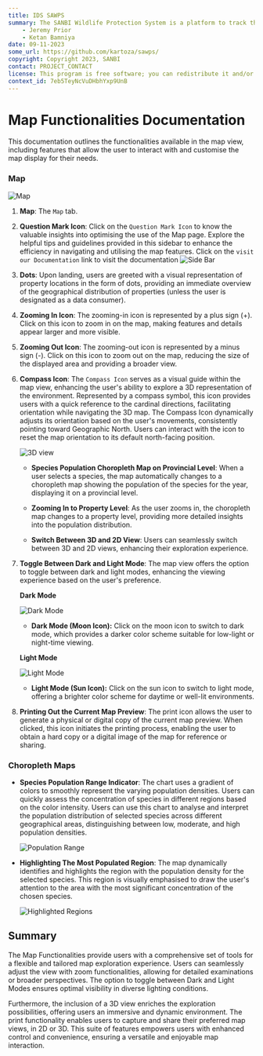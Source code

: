 ```yaml
---
title: IDS SAWPS
summary: The SANBI Wildlife Protection System is a platform to track the population levels of endangered wildlife.
    - Jeremy Prior
    - Ketan Bamniya
date: 09-11-2023
some_url: https://github.com/kartoza/sawps/
copyright: Copyright 2023, SANBI
contact: PROJECT_CONTACT
license: This program is free software; you can redistribute it and/or modify it under the terms of the GNU Affero General Public License as published by the Free Software Foundation; either version 3 of the License, or (at your option) any later version.
context_id: 7eb5TeyNcVuDHbhYxp9UnB
---
```


# Map Functionalities Documentation

This documentation outlines the functionalities available in the map view, including features that allow the user to interact with and customise the map display for their needs.

### Map

![Map](./img/map-1.png)

1. **Map**: The `Map` tab.

2. **Question Mark Icon**: Click on the `Question Mark Icon` to know the valuable insights into optimising the use of the Map page. Explore the helpful tips and guidelines provided in this sidebar to enhance the efficiency in navigating and utilising the map features. Click on the `visit our Documentation` link to visit the documentation
    ![Side Bar](./img/map-4.png)

3. **Dots**: Upon landing, users are greeted with a visual representation of property locations in the form of dots, providing an immediate overview of the geographical distribution of properties (unless the user is designated as a data consumer).

4. **Zooming In Icon**: The zooming-in icon is represented by a plus sign (+). Click on this icon to zoom in on the map, making features and details appear larger and more visible.

5. **Zooming Out Icon**: The zooming-out icon is represented by a minus sign (-). Click on this icon to zoom out on the map, reducing the size of the displayed area and providing a broader view.

6.  **Compass Icon**: The `Compass Icon` serves as a visual guide within the map view, enhancing the user's ability to explore a 3D representation of the environment. Represented by a compass symbol, this icon provides users with a quick reference to the cardinal directions, facilitating orientation while navigating the 3D map. The Compass Icon dynamically adjusts its orientation based on the user's movements, consistently pointing toward Geographic North. Users can interact with the icon to reset the map orientation to its default north-facing position.

    ![3D view](./img/map-7.png)

    - **Species Population Choropleth Map on Provincial Level**: When a user selects a species, the map automatically changes to a choropleth map showing the population of the species for the year, displaying it on a provincial level.

    - **Zooming In to Property Level**: As the user zooms in, the choropleth map changes to a property level, providing more detailed insights into the population distribution.

    - **Switch Between 3D and 2D View**: Users can seamlessly switch between 3D and 2D views, enhancing their exploration experience.

7. **Toggle Between Dark and Light Mode**: The map view offers the option to toggle between dark and light modes, enhancing the viewing experience based on the user's preference.

    **Dark Mode**

    ![Dark Mode](./img/map-2.png)

    * **Dark Mode (Moon Icon):** Click on the moon icon to switch to dark mode, which provides a darker color scheme suitable for low-light or night-time viewing.

    **Light Mode**

    ![Light Mode](./img/map-3.png)

    * **Light Mode (Sun Icon):** Click on the sun icon to switch to light mode, offering a brighter color scheme for daytime or well-lit environments.

8. **Printing Out the Current Map Preview**: The print icon allows the user to generate a physical or digital copy of the current map preview. When clicked, this icon initiates the printing process, enabling the user to obtain a hard copy or a digital image of the map for reference or sharing.

### Choropleth Maps

- **Species Population Range Indicator**: The chart uses a gradient of colors to smoothly represent the varying population densities. Users can quickly assess the concentration of species in different regions based on the color intensity. Users can use this chart to analyse and interpret the population distribution of selected species across different geographical areas, distinguishing between low, moderate, and high population densities.

    ![Population Range](./img/map-5.png)

- **Highlighting The Most Populated Region**: The map dynamically identifies and highlights the region with the population density for the selected species. This region is visually emphasised to draw the user's attention to the area with the most significant concentration of the chosen species.

    ![Highlighted Regions](./img/map-6.png)

## Summary

The Map Functionalities provide users with a comprehensive set of tools for a flexible and tailored map exploration experience. Users can seamlessly adjust the view with zoom functionalities, allowing for detailed examinations or broader perspectives. The option to toggle between Dark and Light Modes ensures optimal visibility in diverse lighting conditions.

Furthermore, the inclusion of a 3D view enriches the exploration possibilities, offering users an immersive and dynamic environment. The print functionality enables users to capture and share their preferred map views, in 2D or 3D. This suite of features empowers users with enhanced control and convenience, ensuring a versatile and enjoyable map interaction.
